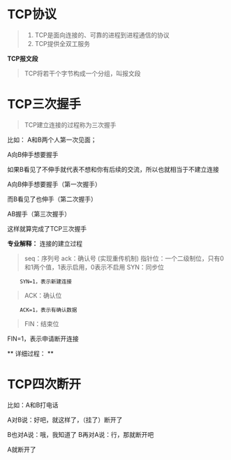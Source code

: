 # TCP协议
> 1. TCP是面向连接的、可靠的进程到进程通信的协议
> 2. TCP提供全双工服务

**TCP报文段**
> TCP将若干个字节构成一个分组，叫报文段

# TCP三次握手
> TCP建立连接的过程称为三次握手

比如： A和B两个人第一次见面；

A向B伸手想要握手

如果B看见了不伸手就代表不想和你有后续的交流，所以也就相当于不建立连接

A向B伸手想要握手（第一次握手）

而B看见了也伸手（第二次握手）

AB握手（第三次握手）

这样就算完成了TCP三次握手


**专业解释：**
连接的建立过程

> seq：序列号
> ack：确认号 (实现重传机制)
> 指针位：一个二级制位，只有0和1两个值，1表示启用，0表示不启用
> SYN：同步位

		SYN=1，表示新建连接
> ACK：确认位

		ACK=1，表示有确认数据
> FIN：结束位
		
FIN=1，表示申请断开连接


** 详细过程： **


	

# TCP四次断开

比如：A和B打电话

A对B说：好吧，就这样了，（挂了）断开了

B也对A说：哦，我知道了
B再对A说：行，那就断开吧

A就断开了



